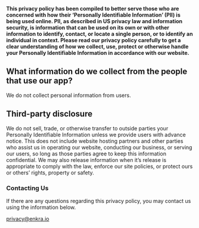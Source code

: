 
**This privacy policy has been compiled to better serve those who are concerned with how their ‘Personally Identifiable Information’ (PII) is being used 
online. PII, as described in US privacy law and information security, is information that can be used on its own or with other information to identify, contact, or locate a single person, or to identify an individual in context. Please read our privacy policy carefully to get a clear understanding of how we collect, use, protect or otherwise handle your Personally Identifiable Information in accordance with our website.**

## What information do we collect from the people that use our app?

We do not collect personal information from users.

## Third-party disclosure

We do not sell, trade, or otherwise transfer to outside parties your Personally Identifiable Information unless we provide users with advance notice. This does not include website hosting partners and other parties who assist us in operating our website, conducting our business, or serving our users, so long as those parties agree to keep this information confidential. We may also release information when it’s release is appropriate to comply with the law, enforce our site policies, or protect ours or others’ rights, property or safety.


### Contacting Us

If there are any questions regarding this privacy policy, you may contact us using the information below.

privacy@enkra.io
